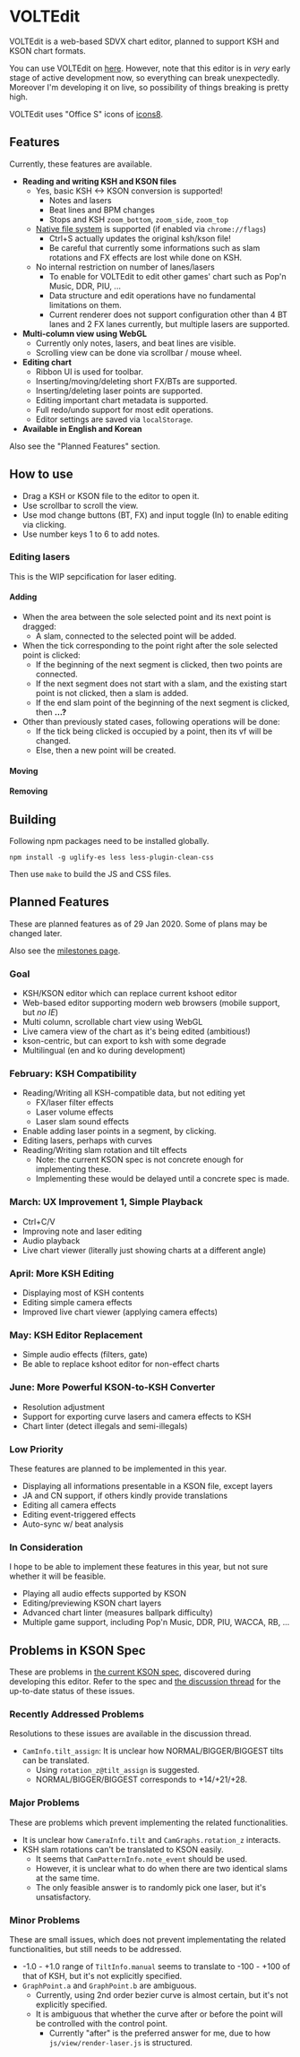 # VOLTEdit
VOLTEdit is a web-based SDVX chart editor, planned to support KSH and KSON chart formats.

You can use VOLTEdit on [here](https://0xF.kr/tools/voltedit).
However, note that this editor is in *very* early stage of active development now, so everything can break unexpectedly.
Moreover I'm developing it on live, so possibility of things breaking is pretty high.

VOLTEdit uses "Office S" icons of [icons8](https://icons8.com).

## Features
Currently, these features are available.

* **Reading and writing KSH and KSON files**
	* Yes, basic KSH <-> KSON conversion is supported!
		* Notes and lasers
		* Beat lines and BPM changes
		* Stops and KSH `zoom_bottom`, `zoom_side`, `zoom_top`
	* [Native file system](https://web.dev/native-file-system/) is supported (if enabled via `chrome://flags`)
		* Ctrl+S actually updates the original ksh/kson file!
		* Be careful that currently some informations such as slam rotations and FX effects are lost while done on KSH.
	* No internal restriction on number of lanes/lasers
		* To enable for VOLTEdit to edit other games' chart such as Pop'n Music, DDR, PIU, ...
		* Data structure and edit operations have no fundamental limitations on them.
		* Current renderer does not support configuration other than 4 BT lanes and 2 FX lanes currently, but multiple lasers are supported.
* **Multi-column view using WebGL**
	* Currently only notes, lasers, and beat lines are visible.
	* Scrolling view can be done via scrollbar / mouse wheel.
* **Editing chart**
	* Ribbon UI is used for toolbar.
	* Inserting/moving/deleting short FX/BTs are supported.
	* Inserting/deleting laser points are supported.
	* Editing important chart metadata is supported.
	* Full redo/undo support for most edit operations.
	* Editor settings are saved via `localStorage`.
* **Available in English and Korean**

Also see the "Planned Features" section.

## How to use
* Drag a KSH or KSON file to the editor to open it.
* Use scrollbar to scroll the view.
* Use mod change buttons (BT, FX) and input toggle (In) to enable editing via clicking.
* Use number keys 1 to 6 to add notes.

### Editing lasers
This is the WIP sepcification for laser editing.

#### Adding
* When the area between the sole selected point and its next point is dragged:
	* A slam, connected to the selected point will be added.
* When the tick corresponding to the point right after the sole selected point is clicked:
	* If the beginning of the next segment is clicked, then two points are connected.
	* If the next segment does not start with a slam, and the existing start point is not clicked, then a slam is added.
	* If the end slam point of the beginning of the next segment is clicked, then **...?**
* Other than previously stated cases, following operations will be done:
	* If the tick being clicked is occupied by a point, then its vf will be changed.
	* Else, then a new point will be created.
#### Moving
#### Removing

## Building
Following npm packages need to be installed globally.
```
npm install -g uglify-es less less-plugin-clean-css
```

Then use `make` to build the JS and CSS files.

## Planned Features
These are planned features as of 29 Jan 2020.
Some of plans may be changed later.

Also see the [milestones page](https://github.com/123jimin/voltedit/milestones).

### Goal
* KSH/KSON editor which can replace current kshoot editor
* Web-based editor supporting modern web browsers (mobile support, but _no IE_)
* Multi column, scrollable chart view using WebGL
* Live camera view of the chart as it's being edited (ambitious!)
* kson-centric, but can export to ksh with some degrade
* Multilingual (en and ko during development)

### February: KSH Compatibility
* Reading/Writing all KSH-compatible data, but not editing yet
	* FX/laser filter effects
	* Laser volume effects
	* Laser slam sound effects
* Enable adding laser points in a segment, by clicking.
* Editing lasers, perhaps with curves
* Reading/Writing slam rotation and tilt effects
	* Note: the current KSON spec is not concrete enough for implementing these.
	* Implementing these would be delayed until a concrete spec is made.

### March: UX Improvement 1, Simple Playback
* Ctrl+C/V
* Improving note and laser editing
* Audio playback
* Live chart viewer (literally just showing charts at a different angle)

### April: More KSH Editing
* Displaying most of KSH contents
* Editing simple camera effects
* Improved live chart viewer (applying camera effects)

### May: KSH Editor Replacement
* Simple audio effects (filters, gate)
* Be able to replace kshoot editor for non-effect charts

### June: More Powerful KSON-to-KSH Converter
* Resolution adjustment
* Support for exporting curve lasers and camera effects to KSH
* Chart linter (detect illegals and semi-illegals)

### Low Priority
These features are planned to be implemented in this year.
* Displaying all informations presentable in a KSON file, except layers
* JA and CN support, if others kindly provide translations
* Editing all camera effects
* Editing event-triggered effects
* Auto-sync w/ beat analysis

### In Consideration
I hope to be able to implement these features in this year, but not sure whether it will be feasible.
* Playing all audio effects supported by KSON
* Editing/previewing KSON chart layers
* Advanced chart linter (measures ballpark difficulty)
* Multiple game support, including Pop'n Music, DDR, PIU, WACCA, RB, ...

## Problems in KSON Spec
These are problems in [the current KSON spec](https://gist.github.com/m4saka/a89594a17dc9422d75e01998bcfd2722), discovered during developing this editor.
Refer to the spec and [the discussion thread](https://github.com/m4saka/kshootmania-v2/issues/1) for the up-to-date status of these issues.

### Recently Addressed Problems
Resolutions to these issues are available in the discussion thread.
* `CamInfo.tilt_assign`: It is unclear how NORMAL/BIGGER/BIGGEST tilts can be translated.
	* Using `rotation_z@tilt_assign` is suggested.
	* NORMAL/BIGGER/BIGGEST corresponds to +14/+21/+28.

### Major Problems
These are problems which prevent implementing the related functionalities.
* It is unclear how `CameraInfo.tilt` and `CamGraphs.rotation_z` interacts.
* KSH slam rotations can't be translated to KSON easily.
	* It seems that `CamPatternInfo.note_event` should be used.
	* However, it is unclear what to do when there are two identical slams at the same time.
	* The only feasible answer is to randomly pick one laser, but it's unsatisfactory.

### Minor Problems
These are small issues, which does not prevent implementating the related functionalities, but still needs to be addressed.
* -1.0 - +1.0 range of `TiltInfo.manual` seems to translate to -100 - +100 of that of KSH, but it's not explicitly specified.
* `GraphPoint.a` and `GraphPoint.b` are ambiguous.
	* Currently, using 2nd order bezier curve is almost certain, but it's not explicitly specified.
	* It is ambiguous that whether the curve after or before the point will be controlled with the control point.
		* Currently "after" is the preferred answer for me, due to how `js/view/render-laser.js` is structured.
